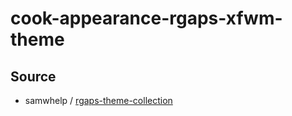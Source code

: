 

# cook-appearance-rgaps-xfwm-theme




## Source

* samwhelp / [rgaps-theme-collection](https://github.com/samwhelp/rgaps-theme-collection)
